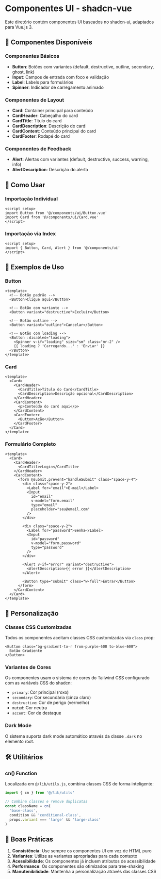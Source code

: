 # Componentes UI - shadcn-vue

Este diretório contém componentes UI baseados no shadcn-ui, adaptados para Vue.js 3.

## 🎨 Componentes Disponíveis

### Componentes Básicos
- **Button**: Botões com variantes (default, destructive, outline, secondary, ghost, link)
- **Input**: Campos de entrada com foco e validação
- **Label**: Labels para formulários
- **Spinner**: Indicador de carregamento animado

### Componentes de Layout
- **Card**: Container principal para conteúdo
- **CardHeader**: Cabeçalho do card
- **CardTitle**: Título do card
- **CardDescription**: Descrição do card
- **CardContent**: Conteúdo principal do card
- **CardFooter**: Rodapé do card

### Componentes de Feedback
- **Alert**: Alertas com variantes (default, destructive, success, warning, info)
- **AlertDescription**: Descrição do alerta

## 🚀 Como Usar

### Importação Individual
```vue
<script setup>
import Button from '@/components/ui/Button.vue'
import Card from '@/components/ui/Card.vue'
</script>
```

### Importação via Index
```vue
<script setup>
import { Button, Card, Alert } from '@/components/ui'
</script>
```

## 📝 Exemplos de Uso

### Button
```vue
<template>
  <!-- Botão padrão -->
  <Button>Clique aqui</Button>
  
  <!-- Botão com variante -->
  <Button variant="destructive">Excluir</Button>
  
  <!-- Botão outline -->
  <Button variant="outline">Cancelar</Button>
  
  <!-- Botão com loading -->
  <Button :disabled="loading">
    <Spinner v-if="loading" size="sm" class="mr-2" />
    {{ loading ? 'Carregando...' : 'Enviar' }}
  </Button>
</template>
```

### Card
```vue
<template>
  <Card>
    <CardHeader>
      <CardTitle>Título do Card</CardTitle>
      <CardDescription>Descrição opcional</CardDescription>
    </CardHeader>
    <CardContent>
      <p>Conteúdo do card aqui</p>
    </CardContent>
    <CardFooter>
      <Button>Ação</Button>
    </CardFooter>
  </Card>
</template>
```

### Formulário Completo
```vue
<template>
  <Card>
    <CardHeader>
      <CardTitle>Login</CardTitle>
    </CardHeader>
    <CardContent>
      <form @submit.prevent="handleSubmit" class="space-y-4">
        <div class="space-y-2">
          <Label for="email">E-mail</Label>
          <Input 
            id="email" 
            v-model="form.email" 
            type="email" 
            placeholder="seu@email.com"
          />
        </div>
        
        <div class="space-y-2">
          <Label for="password">Senha</Label>
          <Input 
            id="password" 
            v-model="form.password" 
            type="password"
          />
        </div>
        
        <Alert v-if="error" variant="destructive">
          <AlertDescription>{{ error }}</AlertDescription>
        </Alert>
        
        <Button type="submit" class="w-full">Entrar</Button>
      </form>
    </CardContent>
  </Card>
</template>
```

## 🎨 Personalização

### Classes CSS Customizadas
Todos os componentes aceitam classes CSS customizadas via `class` prop:

```vue
<Button class="bg-gradient-to-r from-purple-600 to-blue-600">
  Botão Gradiente
</Button>
```

### Variantes de Cores
Os componentes usam o sistema de cores do Tailwind CSS configurado com as variáveis CSS do shadcn:

- `primary`: Cor principal (roxo)
- `secondary`: Cor secundária (cinza claro)
- `destructive`: Cor de perigo (vermelho)
- `muted`: Cor neutra
- `accent`: Cor de destaque

### Dark Mode
O sistema suporta dark mode automático através da classe `.dark` no elemento root.

## 🛠️ Utilitários

### cn() Function
Localizada em `@/lib/utils.js`, combina classes CSS de forma inteligente:

```javascript
import { cn } from '@/lib/utils'

// Combina classes e remove duplicatas
const className = cn(
  'base-class',
  condition && 'conditional-class',
  props.variant === 'large' && 'large-class'
)
```

## 🎯 Boas Práticas

1. **Consistência**: Use sempre os componentes UI em vez de HTML puro
2. **Variantes**: Utilize as variantes apropriadas para cada contexto
3. **Acessibilidade**: Os componentes já incluem atributos de acessibilidade
4. **Performance**: Os componentes são otimizados para tree-shaking
5. **Manutenibilidade**: Mantenha a personalização através das classes CSS
